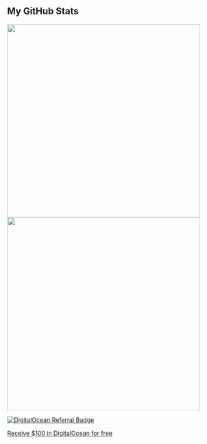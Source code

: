 ## My GitHub Stats

<img width="450em" src="https://github-readme-stats.vercel.app/api?username=pozitp&theme=github_dark&show_icons=true&include_all_commits=true&count_private=true" />
<img width="450em" src="https://github-readme-stats.vercel.app/api/top-langs/?username=pozitp&theme=github_dark&layout=compact" />

[![DigitalOcean Referral Badge](https://web-platforms.sfo2.cdn.digitaloceanspaces.com/WWW/Badge%201.svg)](https://www.digitalocean.com/?refcode=4eacdcace13d&utm_campaign=Referral_Invite&utm_medium=Referral_Program&utm_source=badge)

[Receive $100 in DigitalOcean for free](https://m.do.co/c/4eacdcace13d)

